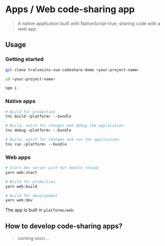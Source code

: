 # Apps / Web code-sharing app

> A native application built with NativeScript-Vue, sharing code with a web app.

## Usage

### Getting started

```bash
git clone tralves/ns-vue-codeshare-demo <your-project-name>

cd <your-project-name>

npm i
```

### Native apps

```bash
# Build for production
tns build <platform> --bundle

# Build, watch for changes and debug the application
tns debug <platform> --bundle

# Build, watch for changes and run the application
tns run <platform> --bundle
```

### Web apps

```bash
# Start dev server with hot module reload
yarn web:start

# Build for production
yarn web:build

# Build for development
yarn web:dev
```

The app is built in `platforms/web`.

## How to develop code-sharing apps?

> coming soon...
